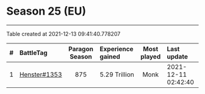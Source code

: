 # Season 25 (EU)

---
Table created at 2021-12-13 09:41:40.778207

| #  |                          BattleTag                           | Paragon Season | Experience gained | Most played |     Last update     |
| :- | :----------------------------------------------------------- | :------------: | :---------------- | :---------: | :------------------ |
| 1  | [Henster#1353](https://eu.diablo3.com/profile/Henster-1353/) |      875       | 5.29 Trillion     |    Monk     | 2021-12-11 02:42:40 |
